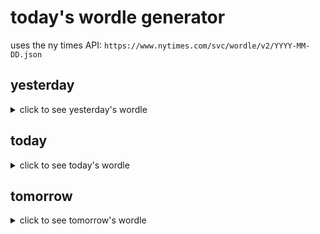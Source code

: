 # today's wordle generator

uses the ny times API: `https://www.nytimes.com/svc/wordle/v2/YYYY-MM-DD.json`

## yesterday

<details>
    <summary>click to see yesterday's wordle</summary>

    rouse

</details>

## today

<details>
    <summary>click to see today's wordle</summary>

    lucky

</details>

## tomorrow

<details>
    <summary>click to see tomorrow's wordle</summary>

    quote

</details>
